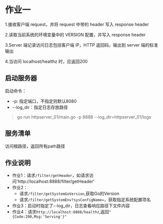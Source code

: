 # 作业一

1.接收客户端 request，并将 request 中带的 header 写入 response header

2.读取当前系统的环境变量中的 VERSION 配置，并写入 response header

3.Server 端记录访问日志包括客户端 IP，HTTP 返回码，输出到 server 端的标准输出

4.当访问 localhost/healthz 时，应返回200

## 启动服务器

启动命令：
* -p: 指定端口，不指定则默认8080
* --log_dir：指定日志存放路径
> go run httpserver_01/main.go -p 8888 --log_dir=httpserver_01/logs

## 服务清单
访问根路径，返回所有path路径

## 作业说明
* 作业1：请求`/filter/getHeader`，如请求访问'http://localhost:8888/filter/getHeader'
* 作业2：
    * 请求`/filter/getSystemGoVersion`,获取Go的Version
    * 请求`/filter/getSystemEnv?sysConfigName=`，获取指定系统配置项名
* 作业3：启动时指定了--log_dir，日志查看响应路径下文件内容
* 作业4：请求`http://localhost:8888/healthz`,返回`"{Code:200,Msg:'Serving'}"`